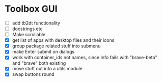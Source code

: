# Toolbox GUI

- [ ] add tb2dt functionality
- [ ] docstrings etc
- [ ] Make scrollable
- [x] get list of apps with desktop files and their icons
- [x] group package related stuff into submenu
- [x] make Enter submit on dialogs
- [x] work with container_ids not names, since Info fails with "brave-beta" and "brave" both existing
- [x] move stuff out into a utils module
- [x] swap buttons round
